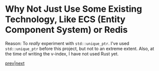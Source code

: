 # Why Not Just Use Some Existing Technology, Like ECS (Entity Component System) or Redis

Reason: To *really* experiment with `std::unique_ptr`. I've used `std::unique_ptr` before this project, but not to an extreme extent. Also, at the time of writing the v-index, I have not used Rust yet.

[prev](part2.md)|[next](part4.md)
